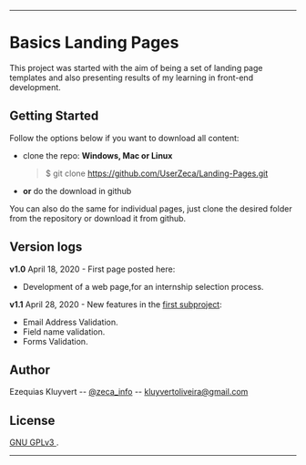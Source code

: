 
---

<h1>Basics Landing Pages</h1>


This project was started with the aim of being a set of landing page templates and also presenting results of my learning in front-end development.


<h2>Getting Started</h2>

 Follow the options below if you want to download all content:

* clone the repo: 
    **Windows, Mac or Linux**
    > $ git clone https://github.com/UserZeca/Landing-Pages.git


* **or** do the download in github

You can also do the same for individual pages, just clone the desired folder from the repository or download it from github.

<h2>Version logs</h2>


**v1.0** April 18, 2020 - First page posted here:
* Development of a web page,for an internship selection process.

**v1.1** April 28, 2020 - New features in the [first subproject](https://github.com/UserZeca/Landing-Pages/tree/master/LANDING_PAGES/Project%20One):
* Email Address Validation.
* Field name validation.
* Forms Validation.

<h2>Author</h2>



Ezequias Kluyvert -- <a href="https://www.instagram.com/zeca_info/" rel="instagram">@zeca_info</a> -- kluyvertoliveira@gmail.com


<h2>License</h2>



<a rel="license" href="https://choosealicense.com/licenses/gpl-3.0/">GNU GPLv3 </a>.


---
